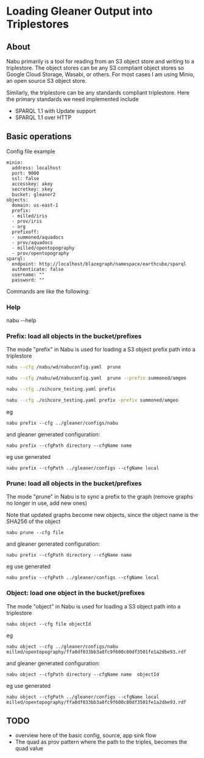 #  Loading Gleaner Output into Triplestores

## About

Nabu primarily is a tool for reading from an S3 object store and writing 
to a triplestore.  The object stores can be any S3 compliant object stores
so Google Cloud Storage, Wasabi, or others.   For most cases I am using
Minio, an open source S3 object store. 

Similarly, the triplestore can be any standards compliant triplestore.  Here
the primary standards we need implemented include

* SPARQL 1.1 with Update support
* SPARQL 1.1 over HTTP

## Basic operations

Config file example

```
minio:
  address: localhost
  port: 9000
  ssl: false
  accesskey: akey
  secretkey: skey
  bucket: gleaner2
objects:
  domain: us-east-1
  prefix:
  - milled/iris
  - prov/iris
  - org
  prefixoff:
  - summoned/aquadocs
  - prov/aquadocs
  - milled/opentopography
  - prov/opentopography
sparql:
  endpoint: http://localhost/blazegraph/namespace/earthcube/sparql
  authenticate: false
  username: ""
  password: ""
```

Commands are like the following:
### Help
nabu --help

### Prefix: load all objects in the bucket/prefixes

The mode "prefix" in Nabu is used for loading a S3 object prefix 
path into a triplestore

```bash
nabu --cfg /nabu/wd/nabuconfig.yaml  prune

nabu --cfg /nabu/wd/nabuconfig.yaml  prune --prefix summoned/amgeo
```

```bash
nabu --cfg ./oihcore_testing.yaml prefix

nabu --cfg ./oihcore_testing.yaml prefix -prefix summoned/amgeo

```
eg
```
nabu prefix --cfg ../gleaner/configs/nabu
```
and gleaner generated configuration: 
```
nabu prefix --cfgPath directory --cfgName name 
```
eg use generated
```
nabu prefix --cfgPath ../gleaner/configs --cfgName local 
```
### Prune: load all objects in the bucket/prefixes

The mode "prune" in Nabu is to sync a prefix to the graph (remove graphs no longer in use, add new ones)

Note that updated graphs become new objects, since the object name is the SHA256 of the object

```
nabu prune --cfg file 
```
and gleaner generated configuration:
```
nabu prefix --cfgPath directory --cfgName name 
```
eg use generated
```
nabu prefix --cfgPath ../gleaner/configs --cfgName local 
```

### Object: load one object in the bucket/prefixes

The mode "object" in Nabu is used for loading a S3 object 
path into a triplestore
```
nabu object --cfg file objectId
```
eg
```
nabu object --cfg ../gleaner/configs/nabu milled/opentopography/ffa0df033bb3a8fc9f600c80df3501fe1a2dbe93.rdf
```

and gleaner generated configuration:
```
nabu object --cfgPath directory --cfgName name  objectId
```
eg use generated
```
nabu object --cfgPath ../gleaner/configs --cfgName local milled/opentopography/ffa0df033bb3a8fc9f600c80df3501fe1a2dbe93.rdf
```

## TODO

- overview here of the basic config, source, app sink flow
- The quad as prov pattern where the path to the triples, becomes
the quad value 
 
